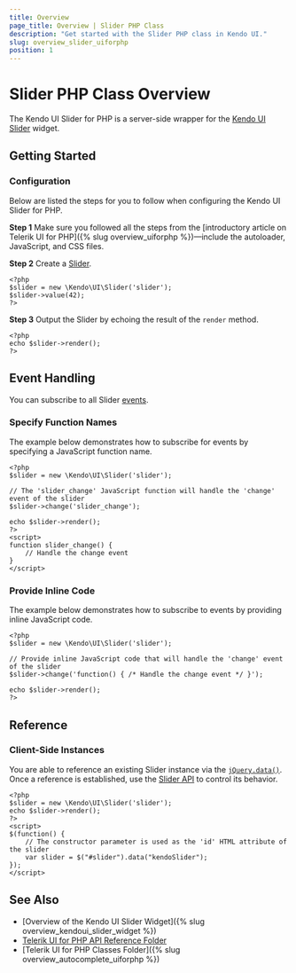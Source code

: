 ```yaml
---
title: Overview
page_title: Overview | Slider PHP Class
description: "Get started with the Slider PHP class in Kendo UI."
slug: overview_slider_uiforphp
position: 1
---
```


# Slider PHP Class Overview

The Kendo UI Slider for PHP is a server-side wrapper for the [Kendo UI Slider](/api/javascript/ui/slider) widget.

## Getting Started

### Configuration

Below are listed the steps for you to follow when configuring the Kendo UI Slider for PHP.

**Step 1** Make sure you followed all the steps from the [introductory article on Telerik UI for PHP]({% slug overview_uiforphp %})&mdash;include the autoloader, JavaScript, and CSS files.

**Step 2** Create a [Slider](/api/php/Kendo/UI/Slider).



    <?php
    $slider = new \Kendo\UI\Slider('slider');
    $slider->value(42);
    ?>

**Step 3** Output the Slider by echoing the result of the `render` method.



    <?php
    echo $slider->render();
    ?>

## Event Handling

You can subscribe to all Slider [events](/api/javascript/ui/slider#events).

### Specify Function Names

The example below demonstrates how to subscribe for events by specifying a JavaScript function name.



    <?php
    $slider = new \Kendo\UI\Slider('slider');

    // The 'slider_change' JavaScript function will handle the 'change' event of the slider
    $slider->change('slider_change');

    echo $slider->render();
    ?>
    <script>
    function slider_change() {
        // Handle the change event
    }
    </script>

### Provide Inline Code

The example below demonstrates how to subscribe to events by providing inline JavaScript code.



    <?php
    $slider = new \Kendo\UI\Slider('slider');

    // Provide inline JavaScript code that will handle the 'change' event of the slider
    $slider->change('function() { /* Handle the change event */ }');

    echo $slider->render();
    ?>

<!--*-->
## Reference

### Client-Side Instances

You are able to reference an existing Slider instance via the [`jQuery.data()`](http://api.jquery.com/jQuery.data/). Once a reference is established, use the [Slider API](/api/javascript/ui/slider#methods) to control its behavior.



    <?php
    $slider = new \Kendo\UI\Slider('slider');
    echo $slider->render();
    ?>
    <script>
    $(function() {
        // The constructor parameter is used as the 'id' HTML attribute of the slider
        var slider = $("#slider").data("kendoSlider");
    });
    </script>

## See Also

* [Overview of the Kendo UI Slider Widget]({% slug overview_kendoui_slider_widget %})
* [Telerik UI for PHP API Reference Folder](/api/php/Kendo/UI/AutoComplete)
* [Telerik UI for PHP Classes Folder]({% slug overview_autocomplete_uiforphp %})
